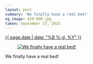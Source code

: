 ```yaml
---
layout: post
summary: 'We finally have a real bed!'
og_image: 429-960.jpg
taken: September 27, 2015
---
```


<div class="post">
 <time>
  <a href="/429">
   {{ page.date | date: "%B %-d, %Y" }}
  </a>
 </time>
 <a href="/429">
  <figure data-taken="9/27/2015">
   <img alt="We finally have a real bed!" sizes="(min-width: 700px) 50vw, calc(100vw - 2rem)" src="{{ site.assets_url }}/429-480.jpg" srcset="{{ site.assets_url }}/429-960.jpg 960w, {{ site.assets_url }}/429-720.jpg 720w, {{ site.assets_url }}/429-480.jpg 480w, {{ site.assets_url }}/429-240.jpg 240w"/>
  </figure>
 </a>
 <span>
  We finally have a real bed!
 </span>
</div>
